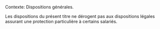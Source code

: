 Contexte: Dispositions générales.

Les dispositions du présent titre ne dérogent pas aux dispositions légales assurant une protection particulière à certains salariés.